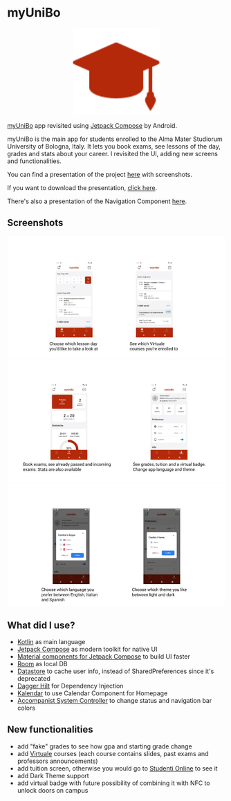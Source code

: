 # myUniBo
<p align="center">
    <img src="presentation/readme/grad_hat.svg" alt="myUniBo logo" height="200">
</p>

[myUniBo](https://play.google.com/store/apps/details?id=com.myunibo&hl=it&gl=it) app revisited using [Jetpack Compose](https://developer.android.com/jetpack/compose) by Android.

myUniBo is the main app for students enrolled to the Alma Mater Studiorum University of Bologna, Italy. It lets you book exams, see lessons of the day, grades and stats about your career. I revisited the UI, adding new screens and functionalities.

You can find a presentation of the project [here](https://github.com/seve-andre/myUniBo/blob/main/presentation/myUniBO%20presentation.pdf) with screenshots.

If you want to download the presentation, [click here](https://github.com/seve-andre/myUniBo/raw/main/presentation/myUniBO%20presentation.pdf).

There's also a presentation of the Navigation Component [here](https://github.com/seve-andre/myUniBo/blob/main/presentation/Navigation%20Component%20presentation.pdf).

## Screenshots
![Screenshots 1](presentation/readme/screenshot-1.jpg)
![Screenshots 2](presentation/readme/screenshot-2.jpg)
![Screenshots 3](presentation/readme/screenshot-3.jpg)

## What did I use?
- [Kotlin](https://kotlinlang.org/) as main language
- [Jetpack Compose](https://developer.android.com/jetpack/compose) as modern toolkit for native UI
- [Material components for Jetpack Compose](https://developer.android.com/reference/kotlin/androidx/compose/material/package-summary#top-level-functions) to build UI faster
- [Room](https://developer.android.com/training/data-storage/room) as local DB
- [Datastore](https://developer.android.com/topic/libraries/architecture/datastore?gclid=CjwKCAjwkYGVBhArEiwA4sZLuMMCRUnWZzzy-AwDePYTUTn3gO6-rrT8jGo7D-H2vztegIJ-zEsb8hoCtI8QAvD_BwE&gclsrc=aw.ds) to cache user info, instead of SharedPreferences since it's deprecated
- [Dagger Hilt](https://developer.android.com/training/dependency-injection/hilt-android) for Dependency Injection
- [Kalendar](https://github.com/hi-manshu/Kalendar) to use Calendar Component for Homepage
- [Accompanist System Controller](https://google.github.io/accompanist/systemuicontroller/) to change status and navigation bar colors

## New functionalities
- add "fake" grades to see how gpa and starting grade change
- add [Virtuale](https://virtuale.unibo.it/) courses (each course contains slides, past exams and professors announcements)
- add tuition screen, otherwise you would go to [Studenti Online](https://studenti.unibo.it/sol/welcome.htm) to see it
- add Dark Theme support
- add virtual badge with future possibility of combining it with NFC to unlock doors on campus

